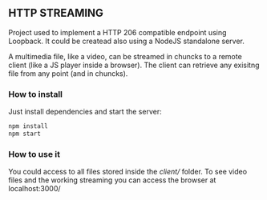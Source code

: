 ## HTTP STREAMING

Project used to implement a HTTP 206 compatible endpoint using Loopback.
It could be createad also using a NodeJS standalone server.

A multimedia file, like a video, can be streamed in chuncks to a remote client (like a JS player inside a browser).
The client can retrieve any exisitng file from any point (and in chuncks).

### How to install

Just install dependencies and start the server:

```bash
npm install
npm start
```


### How to use it

You could access to all files stored inside the _client/_ folder.
To see video files and the working streaming you can access the browser at localhost:3000/

